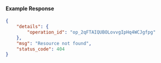 <!-- Code generated for API Clients. DO NOT EDIT. -->

#### Example Response

```json
{
	"details": {
		"operation_id": "op_2qFTAIQUBOLovvgIpHq4WCJgfpg"
	},
	"msg": "Resource not found",
	"status_code": 404
}
```
